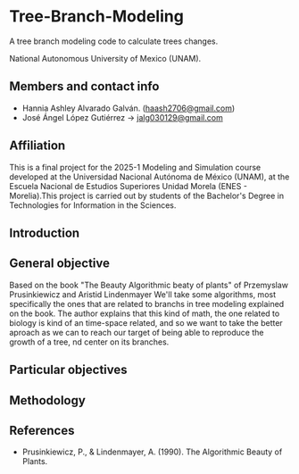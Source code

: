 # Tree-Branch-Modeling
A tree branch modeling code to calculate trees changes.

National Autonomous University of Mexico (UNAM).
## Members and contact info

* Hannia Ashley Alvarado Galván. (haash2706@gmail.com)
* José Ángel López Gutiérrez -> jalg030129@gmail.com

## Affiliation
This is a final project for the 2025-1 Modeling and Simulation course developed at the Universidad Nacional Autónoma de México (UNAM), at the Escuela Nacional de Estudios Superiores Unidad Morela (ENES - Morelia).This project is carried out by students of the Bachelor's Degree in Technologies for Information in the Sciences.

## Introduction

  
## General objective
Based on the book "The Beauty Algorithmic beaty of plants" of Przemyslaw Prusinkiewicz and Aristid Lindenmayer We'll take some algorithms, most specifically the ones that are related to branchs in tree modeling explained on the book. The author explains that this kind of math, the one related to biology is kind of an time-space related, and so we want to take the better aproach as we can to reach our target of being able to reproduce the growth of a tree, nd center on its branches.
## Particular objectives


## Methodology

## References

* Prusinkiewicz, P., & Lindenmayer, A. (1990). The Algorithmic Beauty of Plants.
